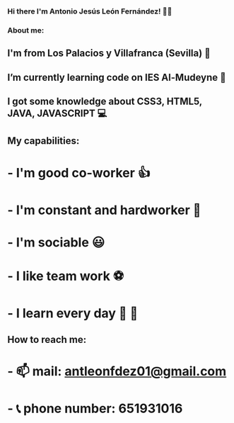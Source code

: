 ### Hi there I'm Antonio Jesús León Fernández! 👋😃

### About me:
## I'm from Los Palacios y Villafranca (Sevilla) 📍
## I’m currently learning code on IES Al-Mudeyne 🧐
## I got some knowledge about CSS3, HTML5, JAVA, JAVASCRIPT 💻

## My capabilities:
#      - I'm good co-worker 👍
#      - I'm constant and hardworker 💪
#      - I'm sociable 😃
#      - I like team work ⚽
#      - I learn every day 📖 📝

##  How to reach me:
#      - 📫 mail: antleonfdez01@gmail.com
#      - 📞 phone number: 651931016 

<!--
**aleofer0401/aleofer0401** is a ✨ _special_ ✨ repository because its `README.md` (this file) appears on your GitHub profile.

Here are some ideas to get you started:

- 🔭 I’m currently working on ...
- 🌱 I’m currently learning code
- 👯 I’m looking to collaborate on ...
- 🤔 I’m looking for help with ...
- 💬 Ask me about ...
- 📫 How to reach me: ...
- 😄 Pronouns: ...
- ⚡ Fun fact: ...
-->

